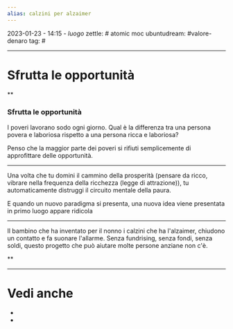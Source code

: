 ```yaml
---
alias: calzini per alzaimer
---
```

2023-01-23 - 14:15 - *luogo*
zettle: # atomic moc
ubuntudream: #valore-denaro 
tag: #

---
# Sfrutta le opportunità

**  

### Sfrutta le opportunità

I poveri lavorano sodo ogni giorno. Qual è la differenza tra una persona povera e laboriosa rispetto a una persona ricca e laboriosa?

Penso che la maggior parte dei poveri si rifiuti semplicemente di approfittare delle opportunità.

  

---

Una volta che tu domini il cammino della prosperità (pensare da ricco, vibrare nella frequenza della ricchezza (legge di attrazione)), tu automaticamente distruggi il circuito mentale della paura.

  

E quando un nuovo paradigma si presenta, una nuova idea viene presentata in primo luogo appare ridicola

  

---

Il bambino che ha inventato per il nonno i calzini che ha l'alzaimer, chiudono un contatto e fa suonare l'allarme. Senza fundrising, senza fondi, senza soldi, questo progetto che può aiutare molte persone anziane non c'è.

  
**



---
# Vedi anche
- 
- 